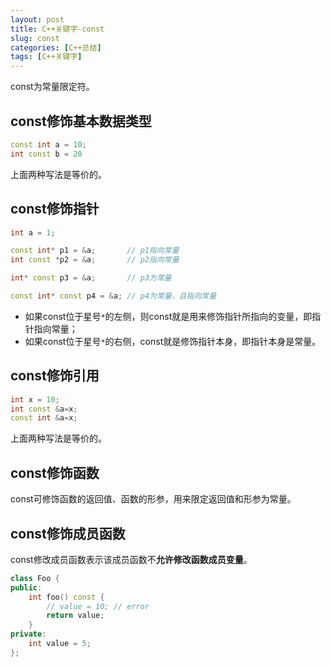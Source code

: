 ```yaml
---
layout: post
title: C++关键字-const
slug: const
categories: [C++总结]
tags: [C++关键字]
---
```

const为常量限定符。

## const修饰基本数据类型
```cpp
const int a = 10;
int const b = 20
```
上面两种写法是等价的。


## const修饰指针
```cpp
int a = 1;

const int* p1 = &a;       // p1指向常量
int const *p2 = &a;       // p2指向常量

int* const p3 = &a;       // p3为常量

const int* const p4 = &a; // p4为常量，且指向常量
```
- 如果const位于星号`*`的左侧，则const就是用来修饰指针所指向的变量，即指针指向常量；
- 如果const位于星号`*`的右侧，const就是修饰指针本身，即指针本身是常量。


## const修饰引用
```cpp
int x = 10;
int const &a=x;
const int &a=x;
```
上面两种写法是等价的。

## const修饰函数
const可修饰函数的返回值、函数的形参，用来限定返回值和形参为常量。


## const修饰成员函数
const修改成员函数表示该成员函数不**允许修改函数成员变量**。

```cpp
class Foo {
public:
    int foo() const {
        // value = 10; // error
        return value;
    }
private:
    int value = 5;
};
```